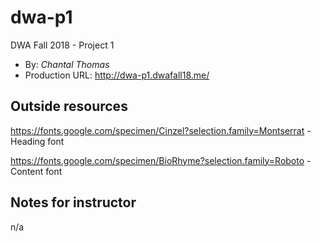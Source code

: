 # dwa-p1
DWA Fall 2018 - Project 1 
+ By: *Chantal Thomas*
+ Production URL: <http://dwa-p1.dwafall18.me/>

## Outside resources
https://fonts.google.com/specimen/Cinzel?selection.family=Montserrat - Heading font

https://fonts.google.com/specimen/BioRhyme?selection.family=Roboto - Content font

## Notes for instructor
n/a